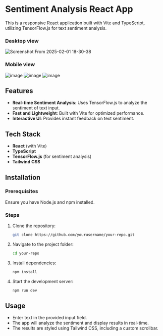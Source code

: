 # Sentiment Analysis React App

This is a responsive React application built with Vite and TypeScript, utilizing TensorFlow.js for text sentiment analysis.

### Desktop view

![Screenshot From 2025-02-01 18-30-38](https://github.com/user-attachments/assets/51133079-d512-4fe0-bed1-cfef308c443e)

### Mobile view

![image](https://github.com/user-attachments/assets/a0ec7dd3-d744-4817-985d-1b89c23e0790) 
![image](https://github.com/user-attachments/assets/fce01e83-790d-4329-858c-09e0ac3e0888)
![image](https://github.com/user-attachments/assets/5bf44859-ed79-400d-a4e9-55a3301e5b6a)



## Features
- **Real-time Sentiment Analysis**: Uses TensorFlow.js to analyze the sentiment of text input.
- **Fast and Lightweight**: Built with Vite for optimized performance.
- **Interactive UI**: Provides instant feedback on text sentiment.

## Tech Stack
- **React** (with Vite)
- **TypeScript**
- **TensorFlow.js** (for sentiment analysis)
- **Tailwind CSS**

## Installation
### Prerequisites
Ensure you have Node.js and npm installed.

### Steps
1. Clone the repository:
   ```sh
   git clone https://github.com/yourusername/your-repo.git
   ```
2. Navigate to the project folder:
   ```sh
   cd your-repo
   ```
3. Install dependencies:
   ```sh
   npm install
   ```
4. Start the development server:
   ```sh
   npm run dev
   ```

## Usage
- Enter text in the provided input field.
- The app will analyze the sentiment and display results in real-time.
- The results are styled using Tailwind CSS, including a custom scrollbar.

